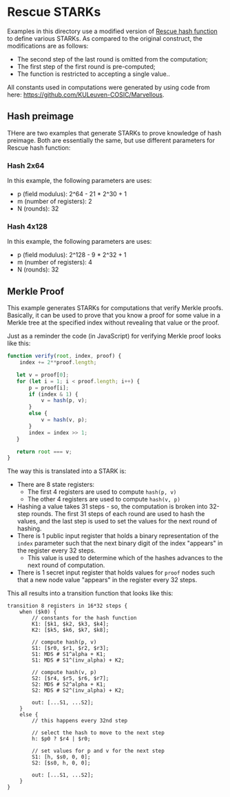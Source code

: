 # Rescue STARKs

Examples in this directory use a modified version of [Rescue hash function](https://eprint.iacr.org/2019/426.pdf) to define various STARKs. As compared to the original construct, the modifications are as follows:

* The second step of the last round is omitted from the computation;
* The first step of the first round is pre-computed;
* The function is restricted to accepting a single value..

 All constants used in computations were generated by using code from here: https://github.com/KULeuven-COSIC/Marvellous.

## Hash preimage
THere are two examples that generate STARKs to prove knowledge of hash preimage. Both are essentially the same, but use different parameters for Rescue hash function:

### Hash 2x64

In this example, the following parameters are uses:
 * p (field modulus): 2^64 - 21 * 2^30 + 1
 * m (number of registers): 2
 * N (rounds): 32

 ### Hash 4x128

In this example, the following parameters are uses:
 * p (field modulus): 2^128 - 9 * 2^32 + 1
 * m (number of registers): 4
 * N (rounds): 32

 ## Merkle Proof
 This example generates STARKs for computations that verify Merkle proofs. Basically, it can be used to prove that you know a proof for some value in a Merkle tree at the specified index without revealing that value or the proof.

 Just as a reminder the code (in JavaScript) for verifying Merkle proof looks like this:
 ```JavaScript
 function verify(root, index, proof) {
     index += 2**proof.length;

    let v = proof[0];
    for (let i = 1; i < proof.length; i++) {
        p = proof[i];
        if (index & 1) {
            v = hash(p, v);
        }
        else {
            v = hash(v, p);
        }
        index = index >> 1;
    }

    return root === v;
 }
 ```
The way this is translated into a STARK is:

* There are 8 state registers:
  * The first 4 registers are used to compute `hash(p, v)`
  * The other 4 registers are used to compute `hash(v, p)`
* Hashing a value takes 31 steps - so, the computation is broken into 32-step rounds. The first 31 steps of each round are used to hash the values, and the last step is used to set the values for the next round of hashing.
* There is 1 public input register that holds a binary representation of the `index` parameter such that the next binary digit of the index "appears" in the register every 32 steps.
  * This value is used to determine which of the hashes advances to the next round of computation.
* There is 1 secret input register that holds values for `proof` nodes such that a new node value "appears" in the register every 32 steps.

This all results into a transition function that looks like this:
```
transition 8 registers in 16*32 steps {
    when ($k0) {
        // constants for the hash function
        K1: [$k1, $k2, $k3, $k4];
        K2: [$k5, $k6, $k7, $k8];

        // compute hash(p, v)
        S1: [$r0, $r1, $r2, $r3];
        S1: MDS # S1^alpha + K1;
        S1: MDS # S1^(inv_alpha) + K2;

        // compute hash(v, p)
        S2: [$r4, $r5, $r6, $r7];
        S2: MDS # S2^alpha + K1;
        S2: MDS # S2^(inv_alpha) + K2;

        out: [...S1, ...S2];
    }
    else {
        // this happens every 32nd step

        // select the hash to move to the next step
        h: $p0 ? $r4 | $r0;

        // set values for p and v for the next step
        S1: [h, $s0, 0, 0];
        S2: [$s0, h, 0, 0];

        out: [...S1, ...S2];
    }
}
```